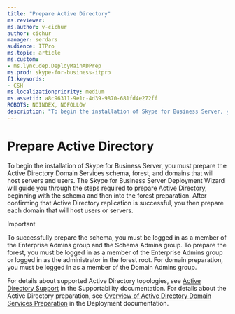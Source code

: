 ```yaml
---
title: "Prepare Active Directory"
ms.reviewer: 
ms.author: v-cichur
author: cichur
manager: serdars
audience: ITPro
ms.topic: article
ms.custom:
- ms.lync.dep.DeployMainADPrep
ms.prod: skype-for-business-itpro
f1.keywords:
- CSH
ms.localizationpriority: medium
ms.assetid: a8c96311-9e1c-4d39-9870-681fd4e272ff
ROBOTS: NOINDEX, NOFOLLOW
description: "To begin the installation of Skype for Business Server, you must prepare the Active Directory Domain Services schema, forest, and domains that will host servers and users. The Skype for Business Server Deployment Wizard will guide you through the steps required to prepare Active Directory, beginning with the schema and then into the forest preparation. After confirming that Active Directory replication is successful, you then prepare each domain that will host users or servers."
---
```


# Prepare Active Directory

To begin the installation of Skype for Business Server, you must prepare the Active Directory Domain Services schema, forest, and domains that will host servers and users. The Skype for Business Server Deployment Wizard will guide you through the steps required to prepare Active Directory, beginning with the schema and then into the forest preparation. After confirming that Active Directory replication is successful, you then prepare each domain that will host users or servers.

> [!IMPORTANT]
> To successfully prepare the schema, you must be logged in as a member of the Enterprise Admins group and the Schema Admins group. To prepare the forest, you must be logged in as a member of the Enterprise Admins group or logged in as the administrator in the forest root. For domain preparation, you must be logged in as a member of the Domain Admins group.

For details about supported Active Directory topologies, see [Active Directory Support](/previous-versions/office/lync-server-2013/lync-server-2013-active-directory-support) in the Supportability documentation. For details about the Active Directory preparation, see [Overview of Active Directory Domain Services Preparation](/previous-versions/office/lync-server-2013/lync-server-2013-overview-of-active-directory-domain-services-preparation) in the Deployment documentation.